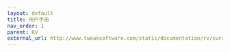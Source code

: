 ```yaml
---
layout: default
title: 用户手册
nav_order: 1
parent: RV
external_url: http://www.tweaksoftware.com/static/documentation/rv/current/html/rv_manual.html
---
```


